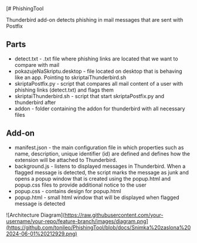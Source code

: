 [# PhishingTool

Thunderbird add-on detects phishing in mail messages that are sent with Postfix

## Parts

* detect.txt - .txt file where phishing links are located that we want to compare with mail
* pokazujeNaSkriptu.desktop - file located on desktop that is behaving like an app. Pointing to skriptaiThunderbird.sh
* skriptaPostfix.py - script that compares all mail content of a user with phishing links (detect.txt) and flags them
* skriptaiThunderbird.sh - script that start skriptaPostfix.py and thunderbird after
* addon - folder containing the addon for thunderbird with all necessary files


## Add-on

* manifest.json - the main configuration file in which properties such as name, description, unique identifier (id) are defined and defines how the extension will be attached to Thunderbird.
* background.js - listens to displayed messages in Thunderbird. When a flagged message is detected, the script marks the message as junk and opens a popup window that is created using the popup.html and popup.css files to provide additional notice to the user
* popup.css - contains design for popup.html
* popup.html - small html window that will be displayed when flagged message is detected

![Architecture Diagram](https://raw.githubusercontent.com/your-username/your-repo/feature-branch/images/diagram.png](https://github.com/tonileo/PhishingTool/blob/docs/Snimka%20zaslona%202024-06-01%20212929.png)
